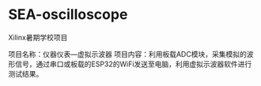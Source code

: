 # SEA-oscilloscope
Xilinx暑期学校项目

项目名称：仪器仪表—虚拟示波器
项目内容：利用板载ADC模块，采集模拟的波形信号，通过串口或板载的ESP32的WiFi发送至电脑，利用虚拟示波器软件进行测试结果。
